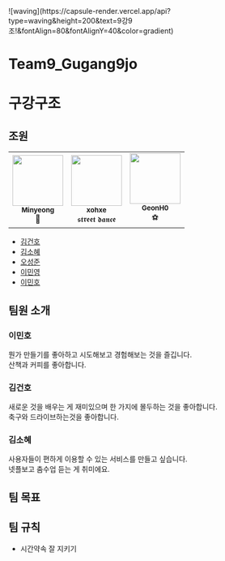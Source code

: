<a id="waving">
![waving](https://capsule-render.vercel.app/api?type=waving&height=200&text=9강9조!&fontAlign=80&fontAlignY=40&color=gradient)

# Team9_Gugang9jo

# 구강구조

## 조원

<table>
  <tr>
    <td align="center"><a href="https://github.com/Mminy62"><img src="https://avatars.githubusercontent.com/u/66752398?v=4" width="100px;" alt=""/><br /><sub><b>Minyeong</b></sub></a><br />📖</a></td>
    <td align="center"><a href="https://github.com/xohxe"><img src="https://avatars.githubusercontent.com/u/75136643?v=4" width="100px;" alt=""/><br /><sub><b>xohxe</b></sub></a><br />𝖘𝖙𝖗𝖊𝖊𝖙 𝖉𝖆𝖓𝖈𝖊 </a></td>
      <td align="center"><a href="https://github.com/GeonH0"><img src="https://avatars.githubusercontent.com/u/88571960?v=4" width="100px;" alt=""/><br /><sub><b>GeonH0</b></sub></a><br />⚽</a></td>
  </tr>
</table>

- [김건호](#김건호)
- [김소혜](#김소혜)
- [오성준](#오성준)
- [이민영](#이민영)
- [이민호](#이민호)

## 팀원 소개

### 이민호

뭔가 만들기를 좋아하고 시도해보고 경험해보는 것을 즐깁니다. <br/>
산책과 커피를 좋아합니다.

### 김건호

새로운 것을 배우는 게 재미있으며 한 가지에 몰두하는 것을 좋아합니다. <br/>
축구와 드라이브하는것을 좋아합니다.

### 김소혜

사용자들이 편하게 이용할 수 있는 서비스를 만들고 싶습니다.  
넷플보고 춤수업 듣는 게 취미에요.

## 팀 목표

## 팀 규칙

- 시간약속 잘 지키기
